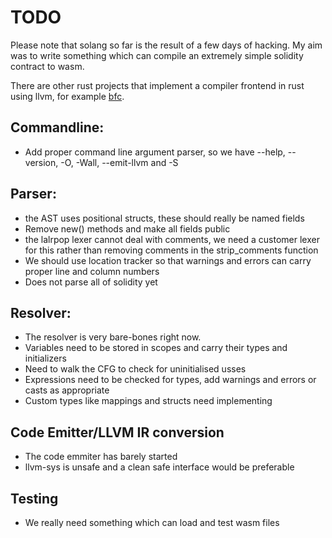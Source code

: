 # TODO

Please note that solang so far is the result of a few days of hacking. My aim
was to write something which can compile an extremely simple solidity contract
to wasm.

There are other rust projects that implement a compiler frontend in rust
using llvm, for example [bfc](https://github.com/Wilfred/bfc).

## Commandline:
 * Add proper command line argument parser, so we have --help, --version, -O,
   -Wall, --emit-llvm and -S

## Parser:
 * the AST uses positional structs, these should really be named fields
 * Remove new() methods and make all fields public
 * the lalrpop lexer cannot deal with comments, we need a customer lexer for this rather
   than removing comments in the strip_comments function
 * We should use location tracker so that warnings and errors can carry proper line and column
   numbers
 * Does not parse all of solidity yet

## Resolver:
 * The resolver is very bare-bones right now.
 * Variables need to be stored in scopes and carry their types and initializers
 * Need to walk the CFG to check for uninitialised usses
 * Expressions need to be checked for types, add warnings and errors or casts as appropriate
 * Custom types like mappings and structs need implementing

## Code Emitter/LLVM IR conversion
 * The code emmiter has barely started
 * llvm-sys is unsafe and a clean safe interface would be preferable

## Testing
 * We really need something which can load and test wasm files
